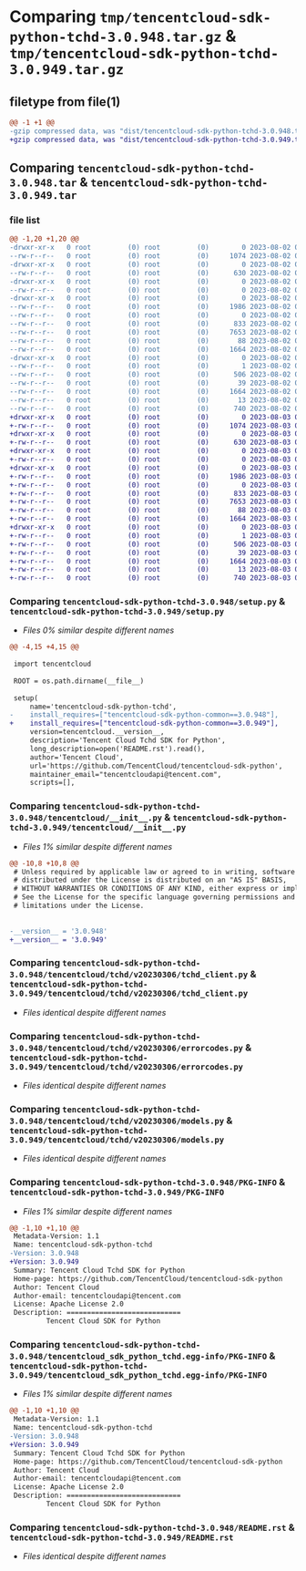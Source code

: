 # Comparing `tmp/tencentcloud-sdk-python-tchd-3.0.948.tar.gz` & `tmp/tencentcloud-sdk-python-tchd-3.0.949.tar.gz`

## filetype from file(1)

```diff
@@ -1 +1 @@
-gzip compressed data, was "dist/tencentcloud-sdk-python-tchd-3.0.948.tar", last modified: Wed Aug  2 00:38:11 2023, max compression
+gzip compressed data, was "dist/tencentcloud-sdk-python-tchd-3.0.949.tar", last modified: Thu Aug  3 00:35:13 2023, max compression
```

## Comparing `tencentcloud-sdk-python-tchd-3.0.948.tar` & `tencentcloud-sdk-python-tchd-3.0.949.tar`

### file list

```diff
@@ -1,20 +1,20 @@
-drwxr-xr-x   0 root         (0) root         (0)        0 2023-08-02 00:38:11.000000 tencentcloud-sdk-python-tchd-3.0.948/
--rw-r--r--   0 root         (0) root         (0)     1074 2023-08-02 00:38:11.000000 tencentcloud-sdk-python-tchd-3.0.948/setup.py
-drwxr-xr-x   0 root         (0) root         (0)        0 2023-08-02 00:38:11.000000 tencentcloud-sdk-python-tchd-3.0.948/tencentcloud/
--rw-r--r--   0 root         (0) root         (0)      630 2023-08-02 00:38:11.000000 tencentcloud-sdk-python-tchd-3.0.948/tencentcloud/__init__.py
-drwxr-xr-x   0 root         (0) root         (0)        0 2023-08-02 00:38:11.000000 tencentcloud-sdk-python-tchd-3.0.948/tencentcloud/tchd/
--rw-r--r--   0 root         (0) root         (0)        0 2023-08-02 00:38:11.000000 tencentcloud-sdk-python-tchd-3.0.948/tencentcloud/tchd/__init__.py
-drwxr-xr-x   0 root         (0) root         (0)        0 2023-08-02 00:38:11.000000 tencentcloud-sdk-python-tchd-3.0.948/tencentcloud/tchd/v20230306/
--rw-r--r--   0 root         (0) root         (0)     1986 2023-08-02 00:38:11.000000 tencentcloud-sdk-python-tchd-3.0.948/tencentcloud/tchd/v20230306/tchd_client.py
--rw-r--r--   0 root         (0) root         (0)        0 2023-08-02 00:38:11.000000 tencentcloud-sdk-python-tchd-3.0.948/tencentcloud/tchd/v20230306/__init__.py
--rw-r--r--   0 root         (0) root         (0)      833 2023-08-02 00:38:11.000000 tencentcloud-sdk-python-tchd-3.0.948/tencentcloud/tchd/v20230306/errorcodes.py
--rw-r--r--   0 root         (0) root         (0)     7653 2023-08-02 00:38:11.000000 tencentcloud-sdk-python-tchd-3.0.948/tencentcloud/tchd/v20230306/models.py
--rw-r--r--   0 root         (0) root         (0)       88 2023-08-02 00:38:11.000000 tencentcloud-sdk-python-tchd-3.0.948/setup.cfg
--rw-r--r--   0 root         (0) root         (0)     1664 2023-08-02 00:38:11.000000 tencentcloud-sdk-python-tchd-3.0.948/PKG-INFO
-drwxr-xr-x   0 root         (0) root         (0)        0 2023-08-02 00:38:11.000000 tencentcloud-sdk-python-tchd-3.0.948/tencentcloud_sdk_python_tchd.egg-info/
--rw-r--r--   0 root         (0) root         (0)        1 2023-08-02 00:38:11.000000 tencentcloud-sdk-python-tchd-3.0.948/tencentcloud_sdk_python_tchd.egg-info/dependency_links.txt
--rw-r--r--   0 root         (0) root         (0)      506 2023-08-02 00:38:11.000000 tencentcloud-sdk-python-tchd-3.0.948/tencentcloud_sdk_python_tchd.egg-info/SOURCES.txt
--rw-r--r--   0 root         (0) root         (0)       39 2023-08-02 00:38:11.000000 tencentcloud-sdk-python-tchd-3.0.948/tencentcloud_sdk_python_tchd.egg-info/requires.txt
--rw-r--r--   0 root         (0) root         (0)     1664 2023-08-02 00:38:11.000000 tencentcloud-sdk-python-tchd-3.0.948/tencentcloud_sdk_python_tchd.egg-info/PKG-INFO
--rw-r--r--   0 root         (0) root         (0)       13 2023-08-02 00:38:11.000000 tencentcloud-sdk-python-tchd-3.0.948/tencentcloud_sdk_python_tchd.egg-info/top_level.txt
--rw-r--r--   0 root         (0) root         (0)      740 2023-08-02 00:38:11.000000 tencentcloud-sdk-python-tchd-3.0.948/README.rst
+drwxr-xr-x   0 root         (0) root         (0)        0 2023-08-03 00:35:13.000000 tencentcloud-sdk-python-tchd-3.0.949/
+-rw-r--r--   0 root         (0) root         (0)     1074 2023-08-03 00:35:13.000000 tencentcloud-sdk-python-tchd-3.0.949/setup.py
+drwxr-xr-x   0 root         (0) root         (0)        0 2023-08-03 00:35:13.000000 tencentcloud-sdk-python-tchd-3.0.949/tencentcloud/
+-rw-r--r--   0 root         (0) root         (0)      630 2023-08-03 00:35:13.000000 tencentcloud-sdk-python-tchd-3.0.949/tencentcloud/__init__.py
+drwxr-xr-x   0 root         (0) root         (0)        0 2023-08-03 00:35:13.000000 tencentcloud-sdk-python-tchd-3.0.949/tencentcloud/tchd/
+-rw-r--r--   0 root         (0) root         (0)        0 2023-08-03 00:35:13.000000 tencentcloud-sdk-python-tchd-3.0.949/tencentcloud/tchd/__init__.py
+drwxr-xr-x   0 root         (0) root         (0)        0 2023-08-03 00:35:13.000000 tencentcloud-sdk-python-tchd-3.0.949/tencentcloud/tchd/v20230306/
+-rw-r--r--   0 root         (0) root         (0)     1986 2023-08-03 00:35:13.000000 tencentcloud-sdk-python-tchd-3.0.949/tencentcloud/tchd/v20230306/tchd_client.py
+-rw-r--r--   0 root         (0) root         (0)        0 2023-08-03 00:35:13.000000 tencentcloud-sdk-python-tchd-3.0.949/tencentcloud/tchd/v20230306/__init__.py
+-rw-r--r--   0 root         (0) root         (0)      833 2023-08-03 00:35:13.000000 tencentcloud-sdk-python-tchd-3.0.949/tencentcloud/tchd/v20230306/errorcodes.py
+-rw-r--r--   0 root         (0) root         (0)     7653 2023-08-03 00:35:13.000000 tencentcloud-sdk-python-tchd-3.0.949/tencentcloud/tchd/v20230306/models.py
+-rw-r--r--   0 root         (0) root         (0)       88 2023-08-03 00:35:13.000000 tencentcloud-sdk-python-tchd-3.0.949/setup.cfg
+-rw-r--r--   0 root         (0) root         (0)     1664 2023-08-03 00:35:13.000000 tencentcloud-sdk-python-tchd-3.0.949/PKG-INFO
+drwxr-xr-x   0 root         (0) root         (0)        0 2023-08-03 00:35:13.000000 tencentcloud-sdk-python-tchd-3.0.949/tencentcloud_sdk_python_tchd.egg-info/
+-rw-r--r--   0 root         (0) root         (0)        1 2023-08-03 00:35:13.000000 tencentcloud-sdk-python-tchd-3.0.949/tencentcloud_sdk_python_tchd.egg-info/dependency_links.txt
+-rw-r--r--   0 root         (0) root         (0)      506 2023-08-03 00:35:13.000000 tencentcloud-sdk-python-tchd-3.0.949/tencentcloud_sdk_python_tchd.egg-info/SOURCES.txt
+-rw-r--r--   0 root         (0) root         (0)       39 2023-08-03 00:35:13.000000 tencentcloud-sdk-python-tchd-3.0.949/tencentcloud_sdk_python_tchd.egg-info/requires.txt
+-rw-r--r--   0 root         (0) root         (0)     1664 2023-08-03 00:35:13.000000 tencentcloud-sdk-python-tchd-3.0.949/tencentcloud_sdk_python_tchd.egg-info/PKG-INFO
+-rw-r--r--   0 root         (0) root         (0)       13 2023-08-03 00:35:13.000000 tencentcloud-sdk-python-tchd-3.0.949/tencentcloud_sdk_python_tchd.egg-info/top_level.txt
+-rw-r--r--   0 root         (0) root         (0)      740 2023-08-03 00:35:13.000000 tencentcloud-sdk-python-tchd-3.0.949/README.rst
```

### Comparing `tencentcloud-sdk-python-tchd-3.0.948/setup.py` & `tencentcloud-sdk-python-tchd-3.0.949/setup.py`

 * *Files 0% similar despite different names*

```diff
@@ -4,15 +4,15 @@
 
 import tencentcloud
 
 ROOT = os.path.dirname(__file__)
 
 setup(
     name='tencentcloud-sdk-python-tchd',
-    install_requires=["tencentcloud-sdk-python-common==3.0.948"],
+    install_requires=["tencentcloud-sdk-python-common==3.0.949"],
     version=tencentcloud.__version__,
     description='Tencent Cloud Tchd SDK for Python',
     long_description=open('README.rst').read(),
     author='Tencent Cloud',
     url='https://github.com/TencentCloud/tencentcloud-sdk-python',
     maintainer_email="tencentcloudapi@tencent.com",
     scripts=[],
```

### Comparing `tencentcloud-sdk-python-tchd-3.0.948/tencentcloud/__init__.py` & `tencentcloud-sdk-python-tchd-3.0.949/tencentcloud/__init__.py`

 * *Files 1% similar despite different names*

```diff
@@ -10,8 +10,8 @@
 # Unless required by applicable law or agreed to in writing, software
 # distributed under the License is distributed on an "AS IS" BASIS,
 # WITHOUT WARRANTIES OR CONDITIONS OF ANY KIND, either express or implied.
 # See the License for the specific language governing permissions and
 # limitations under the License.
 
 
-__version__ = '3.0.948'
+__version__ = '3.0.949'
```

### Comparing `tencentcloud-sdk-python-tchd-3.0.948/tencentcloud/tchd/v20230306/tchd_client.py` & `tencentcloud-sdk-python-tchd-3.0.949/tencentcloud/tchd/v20230306/tchd_client.py`

 * *Files identical despite different names*

### Comparing `tencentcloud-sdk-python-tchd-3.0.948/tencentcloud/tchd/v20230306/errorcodes.py` & `tencentcloud-sdk-python-tchd-3.0.949/tencentcloud/tchd/v20230306/errorcodes.py`

 * *Files identical despite different names*

### Comparing `tencentcloud-sdk-python-tchd-3.0.948/tencentcloud/tchd/v20230306/models.py` & `tencentcloud-sdk-python-tchd-3.0.949/tencentcloud/tchd/v20230306/models.py`

 * *Files identical despite different names*

### Comparing `tencentcloud-sdk-python-tchd-3.0.948/PKG-INFO` & `tencentcloud-sdk-python-tchd-3.0.949/PKG-INFO`

 * *Files 1% similar despite different names*

```diff
@@ -1,10 +1,10 @@
 Metadata-Version: 1.1
 Name: tencentcloud-sdk-python-tchd
-Version: 3.0.948
+Version: 3.0.949
 Summary: Tencent Cloud Tchd SDK for Python
 Home-page: https://github.com/TencentCloud/tencentcloud-sdk-python
 Author: Tencent Cloud
 Author-email: tencentcloudapi@tencent.com
 License: Apache License 2.0
 Description: ============================
         Tencent Cloud SDK for Python
```

### Comparing `tencentcloud-sdk-python-tchd-3.0.948/tencentcloud_sdk_python_tchd.egg-info/PKG-INFO` & `tencentcloud-sdk-python-tchd-3.0.949/tencentcloud_sdk_python_tchd.egg-info/PKG-INFO`

 * *Files 1% similar despite different names*

```diff
@@ -1,10 +1,10 @@
 Metadata-Version: 1.1
 Name: tencentcloud-sdk-python-tchd
-Version: 3.0.948
+Version: 3.0.949
 Summary: Tencent Cloud Tchd SDK for Python
 Home-page: https://github.com/TencentCloud/tencentcloud-sdk-python
 Author: Tencent Cloud
 Author-email: tencentcloudapi@tencent.com
 License: Apache License 2.0
 Description: ============================
         Tencent Cloud SDK for Python
```

### Comparing `tencentcloud-sdk-python-tchd-3.0.948/README.rst` & `tencentcloud-sdk-python-tchd-3.0.949/README.rst`

 * *Files identical despite different names*

